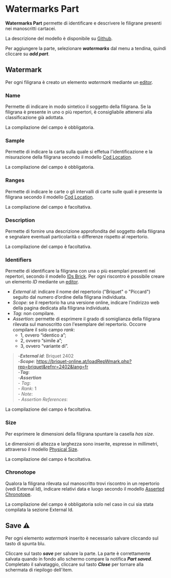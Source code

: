 # Watermarks Part
**Watermarks Part** permette di identificare e descrivere le filigrane presenti nei manoscritti cartacei.

La descrizione del modello è disponibile su [Github](https://github.com/vedph/cadmus-codicology#codwatermarkspart).

Per aggiungere la parte, selezionare **_watermarks_** dal menu a tendina, quindi cliccare su **_add part_**.  

## Watermark
Per ogni filigrana è creato un elemento _watermark_ mediante un [editor](Editor_Brick.md).

### Name
Permette di indicare in modo sintetico il soggetto della filigrana. Se la filigrana è presente in uno o più repertori, è consigliabile attenersi alla classificazione già adottata.

La compilazione del campo è obbligatoria.

### Sample
Permette di indicare la carta sulla quale si effetua l'identificazione e la misurazione della filigrana secondo il modello [Cod Location](Cod_Location_Brick.md).

La compilazione del campo è obbligatoria.

### Ranges
Permette di indicare le carte o gli intervalli di carte sulle quali è presente la filigrana secondo il modello [Cod Location](Cod_Location_Brick.md).

La compilazione del campo è facoltativa.

### Description
Permette di fornire una descrizione approfondita del soggetto della filigrana e segnalare eventuali particolarità o differenze rispetto al repertorio.

La compilazione del campo è facoltativa.

### Identifiers
Permette di identificare la filigrana con una o più esemplari presenti nei repertori, secondo il modello [IDs Brick](Asserted_Ids_Brick.md).
Per ogni riscontro è possibile creare un elemento _ID_ mediante un [editor](Editor_Brick.md).

* _External id_: indicare il nome del repertorio ("Briquet" o "Piccard") seguito dal numero d’ordine della filigrana individuata.
* _Scope_: se il repertorio ha una versione online, indicare l'indirizzo web della pagina dedicata alla filigrana individuata.
* _Tag_: non compilare.
* _Assertion_: permette di esprimere il grado di somiglianza della filigrana rilevata sul manoscritto con l'esemplare del repertorio. Occorre compilare il solo campo _rank_: 
   * 1, ovvero “identico a”;
   * 2, ovvero “simile a”;
   * 3, ovvero “variante di”.

> -**_External id_**: Briquet 2402  
> -**_Scope_**: https://briquet-online.at/loadRepWmark.php?rep=briquet&refnr=2402&lang=fr  
> -**_Tag_**:  
> -**_Assertion_**  
>     - _Tag_:   
>     - _Rank_: 1  
>      - _Note_:   
>      - _Assertion References_:  

La compilazione del campo è facoltativa.

### Size
Per esprimere le dimensioni della filigrana spuntare la casella _has size_.

Le dimensioni di altezza e larghezza sono inserite, espresse in millimetri, attraverso il modello [Physical Size](Physical_Size_Brick.md).

La compilazione del campo è facoltativa.

### Chronotope 
Qualora la filigrana rilevata sul manoscritto trovi riscontro in un repertorio (vedi External Id), indicare relativi data e luogo secondo il modello [Asserted Chronotope](Asserted_Chronotope_Brick.md).

La compilazione del campo è obbligatoria solo nel caso in cui sia stata compilata la sezione External Id.

## Save ⚠️ 

Per ogni elemento _watermark_ inserito è necessario salvare cliccando sul tasto di spunta blu.

Cliccare sul tasto **_save_** per salvare la parte.
La parte è correttamente salvata quando in fondo allo schermo compare la notifica **_Part saved_**.  
Completato il salvataggio, cliccare sul tasto **_Close_** per tornare alla schermata di riepilogo dell'item.
